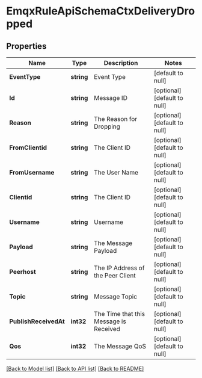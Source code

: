 # EmqxRuleApiSchemaCtxDeliveryDropped

## Properties
Name | Type | Description | Notes
------------ | ------------- | ------------- | -------------
**EventType** | **string** | Event Type | [default to null]
**Id** | **string** | Message ID | [optional] [default to null]
**Reason** | **string** | The Reason for Dropping | [optional] [default to null]
**FromClientid** | **string** | The Client ID | [optional] [default to null]
**FromUsername** | **string** | The User Name | [optional] [default to null]
**Clientid** | **string** | The Client ID | [optional] [default to null]
**Username** | **string** | Username | [optional] [default to null]
**Payload** | **string** | The Message Payload | [optional] [default to null]
**Peerhost** | **string** | The IP Address of the Peer Client | [optional] [default to null]
**Topic** | **string** | Message Topic | [optional] [default to null]
**PublishReceivedAt** | **int32** | The Time that this Message is Received | [optional] [default to null]
**Qos** | **int32** | The Message QoS | [optional] [default to null]

[[Back to Model list]](../README.md#documentation-for-models) [[Back to API list]](../README.md#documentation-for-api-endpoints) [[Back to README]](../README.md)

